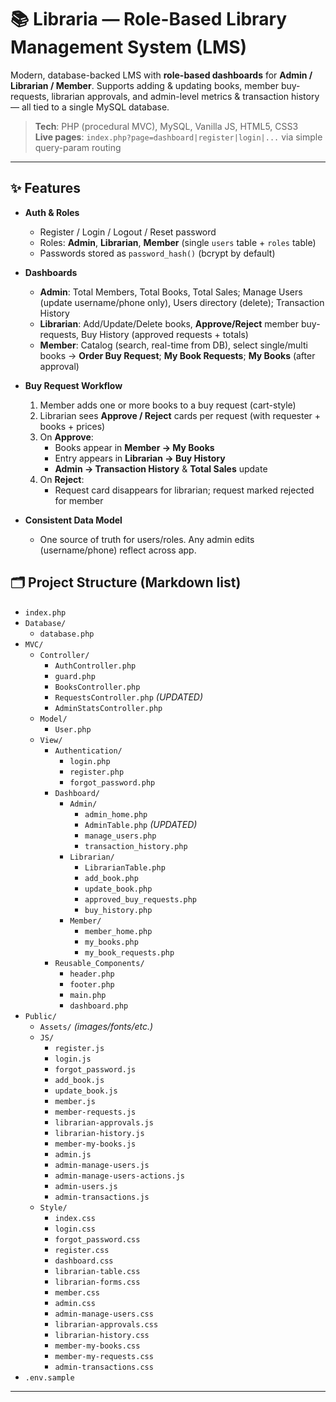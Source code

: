 
# 📚 Libraria — Role-Based Library Management System (LMS)

Modern, database-backed LMS with **role-based dashboards** for **Admin / Librarian / Member**. Supports adding & updating books, member buy-requests, librarian approvals, and admin-level metrics & transaction history — all tied to a single MySQL database.

> **Tech**: PHP (procedural MVC), MySQL, Vanilla JS, HTML5, CSS3  
> **Live pages**: `index.php?page=dashboard|register|login|...` via simple query-param routing

---

## ✨ Features

- **Auth & Roles**
  - Register / Login / Logout / Reset password
  - Roles: **Admin**, **Librarian**, **Member** (single `users` table + `roles` table)
  - Passwords stored as `password_hash()` (bcrypt by default)

- **Dashboards**
  - **Admin**: Total Members, Total Books, Total Sales; Manage Users (update username/phone only), Users directory (delete); Transaction History
  - **Librarian**: Add/Update/Delete books, **Approve/Reject** member buy-requests, Buy History (approved requests + totals)
  - **Member**: Catalog (search, real-time from DB), select single/multi books → **Order Buy Request**; **My Book Requests**; **My Books** (after approval)

- **Buy Request Workflow**
  1. Member adds one or more books to a buy request (cart-style)
  2. Librarian sees **Approve / Reject** cards per request (with requester + books + prices)
  3. On **Approve**:
     - Books appear in **Member → My Books**
     - Entry appears in **Librarian → Buy History**
     - **Admin → Transaction History** & **Total Sales** update
  4. On **Reject**:
     - Request card disappears for librarian; request marked rejected for member

- **Consistent Data Model**
  - One source of truth for users/roles. Any admin edits (username/phone) reflect across app.

## 🗂️ Project Structure (Markdown list)

- `index.php`
- `Database/`
  - `database.php`
- `MVC/`
  - `Controller/`
    - `AuthController.php`
    - `guard.php`
    - `BooksController.php`
    - `RequestsController.php` _(UPDATED)_
    - `AdminStatsController.php`
  - `Model/`
    - `User.php`
  - `View/`
    - `Authentication/`
      - `login.php`
      - `register.php`
      - `forgot_password.php`
    - `Dashboard/`
      - `Admin/`
        - `admin_home.php`
        - `AdminTable.php` _(UPDATED)_
        - `manage_users.php`
        - `transaction_history.php`
      - `Librarian/`
        - `LibrarianTable.php`
        - `add_book.php`
        - `update_book.php`
        - `approved_buy_requests.php`
        - `buy_history.php`
      - `Member/`
        - `member_home.php`
        - `my_books.php`
        - `my_book_requests.php`
    - `Reusable_Components/`
      - `header.php`
      - `footer.php`
      - `main.php`
      - `dashboard.php`
- `Public/`
  - `Assets/` _(images/fonts/etc.)_
  - `JS/`
    - `register.js`
    - `login.js`
    - `forgot_password.js`
    - `add_book.js`
    - `update_book.js`
    - `member.js`
    - `member-requests.js`
    - `librarian-approvals.js`
    - `librarian-history.js`
    - `member-my-books.js`
    - `admin.js`
    - `admin-manage-users.js`
    - `admin-manage-users-actions.js`
    - `admin-users.js`
    - `admin-transactions.js`
  - `Style/`
    - `index.css`
    - `login.css`
    - `forgot_password.css`
    - `register.css`
    - `dashboard.css`
    - `librarian-table.css`
    - `librarian-forms.css`
    - `member.css`
    - `admin.css`
    - `admin-manage-users.css`
    - `librarian-approvals.css`
    - `librarian-history.css`
    - `member-my-books.css`
    - `member-my-requests.css`
    - `admin-transactions.css`
- `.env.sample`

---
